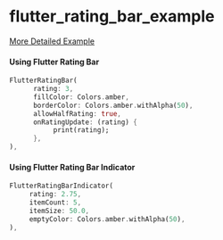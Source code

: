 # flutter_rating_bar_example

[More Detailed Example](https://github.com/sarbagyastha/flutter_rating_bar/blob/master/example/lib/main.dart)


#### Using Flutter Rating Bar

```dart
FlutterRatingBar(
      rating: 3,
      fillColor: Colors.amber,
      borderColor: Colors.amber.withAlpha(50),
      allowHalfRating: true,
      onRatingUpdate: (rating) {
           print(rating);
      },
),
```

#### Using Flutter Rating Bar Indicator

```dart
FlutterRatingBarIndicator(
     rating: 2.75,
     itemCount: 5,
     itemSize: 50.0,
     emptyColor: Colors.amber.withAlpha(50),
),
```